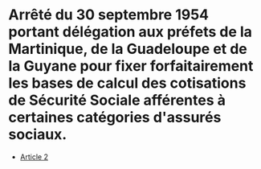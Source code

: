 # Arrêté du 30 septembre 1954 portant délégation aux préfets de la Martinique, de la Guadeloupe et de la Guyane pour fixer forfaitairement les bases de calcul des cotisations de Sécurité Sociale afférentes à certaines catégories d'assurés sociaux.

- [Article 2](article-2.md)
